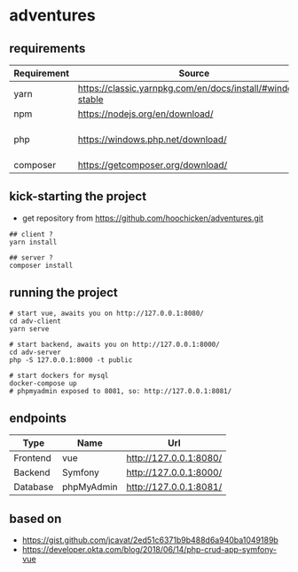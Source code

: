 # adventures

## requirements

| Requirement | Source | Note |
| --- | --- | --- |
yarn | <https://classic.yarnpkg.com/en/docs/install/#windows-stable> |
npm | <https://nodejs.org/en/download/> | 
php | <https://windows.php.net/download/> | php.ini mit aktiviertem Modul extension=pdo_mysql
composer | <https://getcomposer.org/download/> | 

## kick-starting the project

* get repository from <https://github.com/hoochicken/adventures.git>

~~~cli
## client ? 
yarn install

## server ? 
composer install
~~~

## running the project

```
# start vue, awaits you on http://127.0.0.1:8080/ 
cd adv-client
yarn serve

# start backend, awaits you on http://127.0.0.1:8000/
cd adv-server
php -S 127.0.0.1:8000 -t public

# start dockers for mysql
docker-compose up
# phpmyadmin exposed to 8081, so: http://127.0.0.1:8081/
```

## endpoints

| Type | Name | Url |
| --- | --- | --- |
Frontend | vue | <http://127.0.0.1:8080/>
Backend | Symfony | <http://127.0.0.1:8000/>
Database | phpMyAdmin | <http://127.0.0.1:8081/>

## based on

* <https://gist.github.com/jcavat/2ed51c6371b9b488d6a940ba1049189b>
* <https://developer.okta.com/blog/2018/06/14/php-crud-app-symfony-vue>
